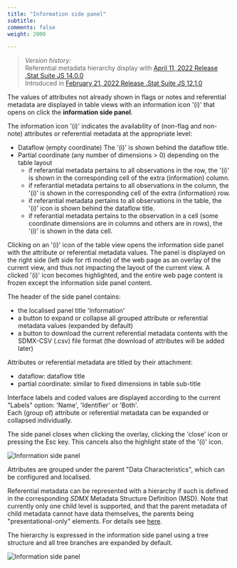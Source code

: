 ```yaml
---
title: "Information side panel"
subtitle: 
comments: false
weight: 2800

---
```


> *Version history:*  
> Referential metadata hierarchy display with [April 11, 2022 Release .Stat Suite JS 14.0.0](https://sis-cc.gitlab.io/dotstatsuite-documentation/changelog/#april-11-2022)  
> Introduced in [February 21, 2022 Release .Stat Suite JS 12.1.0](https://sis-cc.gitlab.io/dotstatsuite-documentation/changelog/#february-21-2022)

The values of attributes not already shown in flags or notes and referential metadata are displayed in table views with an information icon '(i)' that opens on click the **information side panel**.

The information icon '(i)' indicates the availability of (non-flag and non-note) attributes or referential metadata at the appropriate level:
- Dataflow (empty coordinate)
  The '(i)' is shown behind the dataflow title.
- Partial coordinate (any number of dimensions > 0) depending on the table layout
  - if referantial metadata pertains to all observations in the row, the '(i)' is shown in the corresponding cell of the extra (information) column.
  - if referantial metadata pertains to all observations in the column, the '(i)' is shown in the corresponding cell of the extra (information) row.
  - if referantial metadata pertains to all observations in the table, the '(i)' icon is shown behind the dataflow title.
  - if referantial metadata pertains to the observation in a cell (some coordinate dimensions are in columns and others are in rows), the '(i)' is shown in the data cell.

Clicking on an '(i)' icon of the table view opens the information side panel with the attribute or referential metadata values. The panel is displayed on the right side (left side for rtl mode) of the web page as an overlay of the current view, and thus not impacting the layout of the current view. A clicked '(i)' icon becomes highlighted, and the entire web page content is frozen except the information side panel content.

The header of the side panel contains:
- the localised panel title 'Information'
- a button to expand or collapse all grouped attribute or referential metadata values (expanded by default)
- a button to download the current referential metadata contents with the SDMX-CSV (.csv) file format (the download of attributes will be added later)

Attributes or referential metadata are titled by their attachment:
- dataflow: dataflow title
- partial coordinate: similar to fixed dimensions in table sub-title  

Interface labels and coded values are displayed according to the current "Labels" option: 'Name', 'Identifier' or 'Both'.  
Each (group of) attribute or referential metadata can be expanded or collapsed individually.

The side panel closes when clicking the overlay, clicking the 'close' icon or pressing the Esc key. This cancels also the highlight state of the '(i)' icon.

![Information side panel](/dotstatsuite-documentation/images/de-side-panel.png)

Attributes are grouped under the parent "Data Characteristics", which can be configured and localised.

Referential metadata can be represented with a hierarchy if such is defined in the corresponding *SDMX* Metadata Structure Definition (MSD). Note that currently only one child level is supported, and that the parent metadata of child metadata cannot have data themselves, the parents being "presentational-only" elements. For details see [here](https://sis-cc.gitlab.io/dotstatsuite-documentation/using-api/ref-metadata/#hierarchial-referential-metadata).

The hierarchy is expressed in the information side panel using a tree structure and all tree branches are expanded by default.

![Information side panel](/dotstatsuite-documentation/images/de-side-panel2.png)
